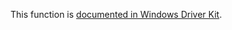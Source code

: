 This function is [documented in Windows Driver Kit](https://learn.microsoft.com/en-us/windows-hardware/drivers/ddi/ntifs/nf-ntifs-ntopenprocesstoken).
